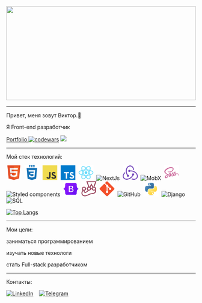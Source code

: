 <div align="center">
  <img src="https://media.giphy.com/media/dWesBcTLavkZuG35MI/giphy.gif" width="100%" height="250"  />
</div>

---

Привет, меня зовут Виктор.👋    

Я Front-end разработчик  

<a href='http://viktorchizh.github.io/portfolio/'> Portfolio </a>      [![codewars](https://www.codewars.com/users/ViktorChizh/badges/large)](https://www.codewars.com/users/ViktorChizh)    ![](https://komarev.com/ghpvc/?username=ViktorChizh)

---

Мой стек технологий:

<div>
  <img src="https://github.com/devicons/devicon/blob/master/icons/html5/html5-original.svg" title="HTML5" alt="HTML5" width="40" height="40"/>&nbsp;
  <img src="https://github.com/devicons/devicon/blob/master/icons/css3/css3-plain-wordmark.svg"  title="CSS3" alt="CSS3" width="40" height="40"/>&nbsp;
  <img src="https://github.com/devicons/devicon/blob/master/icons/javascript/javascript-original.svg" title="JavaScript" alt="JavaScript" width="40" height="40"/>&nbsp;
  <img src="https://github.com/devicons/devicon/blob/master/icons/typescript/typescript-plain.svg" title="TypeScript" alt="TypeScript" width="40" height="40"/>&nbsp;
  <img src="https://github.com/devicons/devicon/blob/master/icons/react/react-original.svg" title="React" alt="React" width="40" height="40"/>&nbsp;
  <img src="https://img.icons8.com/?size=64&id=AU6Wc7r56Fxz&format=png&color=1A6DFF,C822FF" title="NextJs" alt="NextJs" width="40" height="40"/>&nbsp;
  <img src="https://github.com/devicons/devicon/blob/master/icons/redux/redux-original.svg" title="Redux" alt="Redux " width="40" height="40"/>&nbsp;
  <img src="https://mobx.js.org/img/mobx.png" title="MobX" alt="MobX" width="40" height="40"/>&nbsp;
  <img src="https://github.com/devicons/devicon/blob/master/icons/sass/sass-original.svg" title="SASS" alt="SASS" width="40" height="40"/>&nbsp;
  <img src="https://avatars.githubusercontent.com/u/20658825?s=48&v=4" title="Styled components" alt="Styled components" width="40" height="40"/>&nbsp;
  <img src="https://github.com/devicons/devicon/blob/master/icons/bootstrap/bootstrap-original.svg" title="Bootstrap" alt="Bootstrap" width="40" height="40"/>&nbsp;
  <img src="https://github.com/devicons/devicon/blob/master/icons/jest/jest-plain.svg" title="Jest" alt="Jest" width="40" height="40"/>&nbsp;
  <img src="https://github.com/devicons/devicon/blob/master/icons/git/git-original.svg" title="Git" alt="Git" width="40" height="40"/>&nbsp;
  <img src="https://upload.wikimedia.org/wikipedia/commons/thumb/c/c2/GitHub_Invertocat_Logo.svg/300px-GitHub_Invertocat_Logo.svg.png" title="GitHub" alt="GitHub" width="40" height="40"/>&nbsp;
  <img src="https://github.com/devicons/devicon/blob/master/icons/python/python-original.svg" title="Python" alt="Python" width="40" height="40"/>&nbsp;
  <img src="https://avatars.githubusercontent.com/u/27804?s=48&v=4" title="Django" alt="Django" width="40" height="40"/>&nbsp;
  <img src="https://upload.wikimedia.org/wikipedia/commons/6/6f/Sql_database_shortcut_icon.png" title="SQL" alt="SQL" width="40" height="40"/>&nbsp;
<!--   <img src="https://upload.wikimedia.org/wikipedia/commons/thumb/9/9a/Visual_Studio_Code_1.35_icon.svg/120px-Visual_Studio_Code_1.35_icon.svg.png" title="VScode" alt="VScode" width="40" height="40"/>&nbsp; -->
<!--   <img src="https://upload.wikimedia.org/wikipedia/commons/thumb/c/c0/WebStorm_Icon.svg/120px-WebStorm_Icon.svg.png" title="VScode" alt="VScode" width="40" height="40"/>&nbsp; -->
</div>

 [![Top Langs](https://github-readme-stats.vercel.app/api/top-langs/?username=ViktorChizh&layout=compact)](https://github.com/anuraghazra/github-readme-stats) 

---

   Мои цели: 

  заниматься программированием 
  
  изучать новые технологи 
  
  стать Full-stack разработчиком  

---

Контакты:

<a href="https://www.linkedin.com/in/ViktorChizh/"><img width="125" src="https://img.shields.io/badge/LinkedIn-blue?style=for-the-badge&logo=linkedin&logoColor=white" alt="LinkedIn"/></a>&nbsp;&nbsp;&nbsp;
<a href="https://t.me/ViktorChizh"><img width="125" src="https://img.shields.io/badge/Telegram-blue?style=for-the-badge&logo=telegram&logoColor=white" alt="Telegram"/></a>

